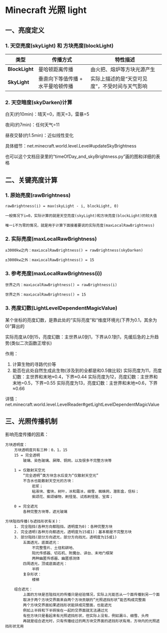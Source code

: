 
# Minecraft 光照 light

## 一、亮度定义

### 1. 天空亮度(skyLight) 和 方块亮度(blockLight)
| 类型         | 传播方式                     | 特性描述                     |
|--------------|----------------------------|----------------------------|
| **BlockLight** | 曼哈顿距离传播              | 由火把、熔炉等方块光源产生       |
| **SkyLight**   | 垂直向下等值传播 + 水平曼哈顿传播 | 实际上描述的是“天空可见度”，不受时间与天气影响 |

### 2. 天空暗度(skyDarken)计算
白天(约10min)：晴天=0，雨天=3，雷暴=5

夜间(约7min)：任何天气=11

昼夜交替(约1.5min)：近似线性变化

具体细节：net.minecraft.world.level.Level#updateSkyBrightness

也可以这个文档目录里的“timeOfDay_and_skyBrightness.py”画的图和详细的表格

## 二、关键亮度计算

### 1. 原始亮度(rawBrightness)

    rawBrightness(i) = max(skyLight - i, blockLight, 0)

    一般情况下i=0，实际计算的就是天空亮度(skyLight)和方块亮度(blockLight)的较大值

    唯一i不为零的情况，就是用于计算下面接着要说的实际亮度(maxLocalRawBrightness)

### 2. 实际亮度(maxLocalRawBrightness)

    ±3000kw之内：maxLocalRawBrightness() = rawBrightness(skyDarken)

    ±3000kw之外：maxLocalRawBrightness() = 15

### 3. 参考亮度(maxLocalRawBrightness(i))

    世界之内：maxLocalRawBrightness() = rawBrightness(i)

    世界之外：maxLocalRawBrightness() = 15

### 3. 亮度幻数(LightLevelDependentMagicValue)

某个坐标的亮度幻数，是靠此处的“实际亮度”和“维度环境光(下界为0.1，其余为0)”算出的

实际亮度从0到15，亮度幻数：主世界从0到1，下界从0.1到1，先缓后急的上升趋势(类似二次函数正增长)

作用：
1. 计算生物的寻路代价等
2. 能否在此处自然生成此生物(涉及到的全都是和0.5做比较)
    实际亮度为11，亮度幻数：主世界和末地≈0.4，下界≈0.44
    实际亮度为12，亮度幻数：主世界和末地=0.5，下界=0.55
    实际亮度为13，亮度幻数：主世界和末地≈0.6，下界≈0.66

详情：net.minecraft.world.level.LevelReader#getLightLevelDependentMagicValue

## 三、光照传播机制

影响亮度传播的因素：

	方块透明度：
		方块透明度共有三种：0，1，15
		15 = 完全透明
			玻璃、染色玻璃、屏障、铜网，以及很多不完整方块等
		
        1 = 仅散射天空光
			“完全透明”类方块含水后变为“仅散射天空光”
			不含水也能散射天空光的方块：
				岩浆；
				粘液块、蜜块，树叶，冰和霜冰，细雪，蜘蛛网，潜影盒，信标；
				紫颂花、紫颂植物，刷怪笼、试炼刷怪笼、宝库；

		0 = 完全遮光
			各种完整方块等，遮光玻璃
	
	方块阻挡传播(与遮挡形状有关)：
		1. 完全阻挡(各种方向都阻挡，透明度为0)：各种完整方块
		2. 完全透明(各种方向都透光，透明度为15或1)：基本都是不完整方块
		3. 部分阻挡(部分方向遮光，部分方向挡光，透明度为15或1)
			五面透光，底面遮光：
				不完整雪片、土径和耕地、
				阳光传感器、切石机、附魔台、讲台、末地门框架
				两种幽匿传感器、幽匿感测体
			四周透光，顶或底面遮光：
				半砖
			复杂形状：
				楼梯
		
        组合遮光：
			上面的方块是否阻挡光的传播只是经验情况，实际上光能否从一个面传播到另一个面
			取决于两个方块交界面来自两个方块贡献的“光照遮挡形状”能否构成完整面
			两个方块交界面如果遮挡形状能拼成完整面，也能遮光
			例如上半砖和下半砖挨在一起的交界面就无法通过光
			有些方块只是看起来有光照遮挡形状，但实际上没有，例如漏斗、细雪、头颅
			再就是组合遮光时，只有传播经过的两方块交界面的遮挡形状有用，方块内的光照遮挡形状无用